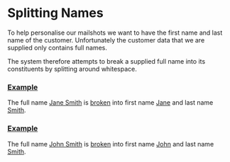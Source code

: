 # Splitting Names

To help personalise our mailshots we want to have the first name and last name of the customer.
Unfortunately the customer data that we are supplied only contains full names.

The system therefore attempts to break a supplied full name into its constituents by splitting around whitespace.

### [Example](- "basic c:status=Ignored")

The full name [Jane Smith](- "#name") is [broken](- "#result = split(#name)") into first name [Jane](- "?=#result.firstName") and last name [Smith](- "?=#result.lastName").

### [Example](- "basic2")

The full name [John Smith](- "#name") is [broken](- "#result = split(#name)") into first name [John](- "?=#result.firstName") and last name [Smith](- "?=#result.lastName").